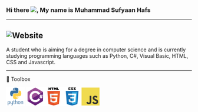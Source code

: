 ### Hi there <img src="https://raw.githubusercontent.com/MartinHeinz/MartinHeinz/master/wave.gif" width="30px">, My name is Muhammad Sufyaan Hafs
---
![Website](https://img.shields.io/website?down_color=black&down_message=offline&label=techihq.com&up_color=purple&up_message=online&url=https%3A%2F%2Ftechihq.com)
---
A student who is aiming for a degree in computer science and is currently studying programming languages such as Python, C#, Visual Basic, HTML, CSS and Javascript.

---
🧰 Toolbox

<img src="https://github.com/devicons/devicon/blob/master/icons/python/python-original-wordmark.svg" alt="Python Logo" width="50" height="50"/> <img src="https://github.com/devicons/devicon/blob/master/icons/csharp/csharp-original.svg" alt="C# Logo" width="50" height="50"/><img src="https://github.com/devicons/devicon/blob/master/icons/html5/html5-original-wordmark.svg" alt="HTML5 Logo" width="50" height="50"/><img src="https://github.com/devicons/devicon/blob/master/icons/css3/css3-original-wordmark.svg" alt="CSS3 Logo" width="50" height="50"/><img src="https://github.com/devicons/devicon/blob/master/icons/javascript/javascript-original.svg" alt="Javascript Logo" width="50" height="50"/>

